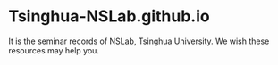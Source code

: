 # Tsinghua-NSLab.github.io
It is the seminar records of NSLab, Tsinghua University. We wish these resources may help you.
